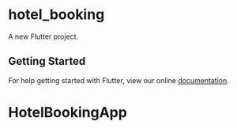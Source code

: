 # hotel_booking

A new Flutter project.

## Getting Started

For help getting started with Flutter, view our online
[documentation](https://flutter.io/).
# HotelBookingApp
